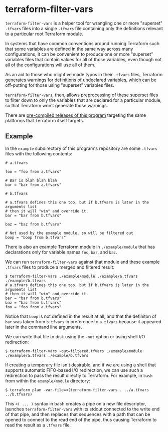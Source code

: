 # terraform-filter-vars

`terraform-filter-vars` is a helper tool for wrangling one or more "superset"
`.tfvars` files into a single `.tfvars` file containing only the definitions
relevant to a particular root Terraform module.

In systems that have common conventions around running Terraform such that
some variables are defined in the same way across many configurations, it can
be convenient to produce one or more "superset" variables files that contain
values for all of those variables, even though not all of the configurations
will use all of them.

As an aid to those who might've made typos in their `.tfvars` files, Terraform
generates warnings for definitions of undeclared variables, which can be
off-putting for those using "superset" variables files.

`terraform-filter-vars`, then, allows preprocessing of these superset files
to filter down to only the variables that are declared for a particular module,
so that Terraform won't generate those warnings.

There are
[pre-compiled releases of this program](https://github.com/apparentlymart/terraform-filter-vars/releases)
targeting the same platforms that Terraform itself targets.

## Example

In the `example` subdirectory of this program's repository are some `.tfvars`
files with the following contents:


```
# a.tfvars

foo = "foo from a.tfvars"

# Bar is blah blah blah
bar = "bar from a.tfvars"
```

```
# b.tfvars

# a.tfvars defines this one too, but if b.tfvars is later in the arguments list
# then it will "win" and override it.
bar = "bar from b.tfvars"

baz = "baz from b.tfvars"

# Not used by the example module, so will be filtered out
boop = "boop from b.tfvars"
```

There is also an example Terraform module in `./example/module` that has
declarations only for variable names `foo`, `bar`, and `baz`.

We can run `terraform-filter-vars` against that module and these example
`.tfvars` files to produce a merged and filtered result:

```
$ terraform-filter-vars ./example/module ./example/a.tfvars ./example/b.tfvars
# a.tfvars defines this one too, but if b.tfvars is later in the arguments list
# then it will "win" and override it.
bar = "bar from b.tfvars"
baz = "baz from b.tfvars"
foo = "foo from a.tfvars"
```

Notice that `boop` is not defined in the result at all, and that the definiton
of `bar` was taken from `b.tfvars` in preference to `a.tfvars` because it
appeared later in the command line arguments.

We can write that file to disk using the `-out` option or using shell I/O
redirection:

```
$ terraform-filter-vars -out=filtered.tfvars ./example/module ./example/a.tfvars ./example/b.tfvars
```

If creating a temporary file isn't desirable, and if we are using a shell
that supports automatic FIFO-based I/O redirection, we can use such a
redirection to pass the result directly to Terraform. For example, in `bash`
from within the `example/module` directory:

```
$ terraform plan -var-file=<(terraform-filter-vars . ../a.tfvars ../b.tfvars)
```

This `<( ... )` syntax in bash creates a pipe on a new file descriptor,
launches `terraform-filter-vars` with its stdout connected to the write end of
that pipe, and then replaces that sequences with a path that can be opened to
connect to the read end of the pipe, thus causing Terraform to read the
result as a `.tfvars` file.
